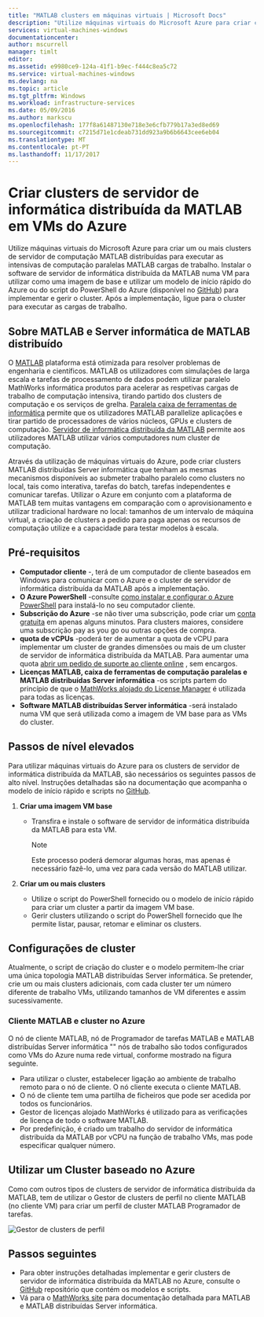 ```yaml
---
title: "MATLAB clusters em máquinas virtuais | Microsoft Docs"
description: "Utilize máquinas virtuais do Microsoft Azure para criar clusters de servidor de computação MATLAB distribuídas para executar intensivas de computação paralelas MATLAB cargas de trabalho"
services: virtual-machines-windows
documentationcenter: 
author: mscurrell
manager: timlt
editor: 
ms.assetid: e9980ce9-124a-41f1-b9ec-f444c8ea5c72
ms.service: virtual-machines-windows
ms.devlang: na
ms.topic: article
ms.tgt_pltfrm: Windows
ms.workload: infrastructure-services
ms.date: 05/09/2016
ms.author: markscu
ms.openlocfilehash: 177f8a61487130e718e3e6cfb779b17a3ed8ed69
ms.sourcegitcommit: c7215d71e1cdeab731dd923a9b6b6643cee6eb04
ms.translationtype: MT
ms.contentlocale: pt-PT
ms.lasthandoff: 11/17/2017
---
```

# <a name="create-matlab-distributed-computing-server-clusters-on-azure-vms"></a>Criar clusters de servidor de informática distribuída da MATLAB em VMs do Azure
Utilize máquinas virtuais do Microsoft Azure para criar um ou mais clusters de servidor de computação MATLAB distribuídas para executar as intensivas de computação paralelas MATLAB cargas de trabalho. Instalar o software de servidor de informática distribuída da MATLAB numa VM para utilizar como uma imagem de base e utilizar um modelo de início rápido do Azure ou do script do PowerShell do Azure (disponível no [GitHub](https://github.com/Azure/azure-quickstart-templates/tree/master/matlab-cluster)) para implementar e gerir o cluster. Após a implementação, ligue para o cluster para executar as cargas de trabalho.

## <a name="about-matlab-and-matlab-distributed-computing-server"></a>Sobre MATLAB e Server informática de MATLAB distribuído
O [MATLAB](http://www.mathworks.com/products/matlab/) plataforma está otimizada para resolver problemas de engenharia e científicos. MATLAB os utilizadores com simulações de larga escala e tarefas de processamento de dados podem utilizar paralelo MathWorks informática produtos para acelerar as respetivas cargas de trabalho de computação intensiva, tirando partido dos clusters de computação e os serviços de grelha. [Paralela caixa de ferramentas de informática](http://www.mathworks.com/products/parallel-computing/) permite que os utilizadores MATLAB parallelize aplicações e tirar partido de processadores de vários núcleos, GPUs e clusters de computação. [Servidor de informática distribuída da MATLAB](http://www.mathworks.com/products/distriben/) permite aos utilizadores MATLAB utilizar vários computadores num cluster de computação.

Através da utilização de máquinas virtuais do Azure, pode criar clusters MATLAB distribuídas Server informática que tenham as mesmas mecanismos disponíveis ao submeter trabalho paralelo como clusters no local, tais como interativa, tarefas do batch, tarefas independentes e comunicar tarefas. Utilizar o Azure em conjunto com a plataforma de MATLAB tem muitas vantagens em comparação com o aprovisionamento e utilizar tradicional hardware no local: tamanhos de um intervalo de máquina virtual, a criação de clusters a pedido para paga apenas os recursos de computação utilize e a capacidade para testar modelos à escala.  

## <a name="prerequisites"></a>Pré-requisitos
* **Computador cliente** -, terá de um computador de cliente baseados em Windows para comunicar com o Azure e o cluster de servidor de informática distribuída da MATLAB após a implementação.
* **O Azure PowerShell** -consulte [como instalar e configurar o Azure PowerShell](/powershell/azure/overview) para instalá-lo no seu computador cliente.
* **Subscrição do Azure** -se não tiver uma subscrição, pode criar um [conta gratuita](https://azure.microsoft.com/free/) em apenas alguns minutos. Para clusters maiores, considere uma subscrição pay as you go ou outras opções de compra.
* **quota de vCPUs** -poderá ter de aumentar a quota de vCPU para implementar um cluster de grandes dimensões ou mais de um cluster de servidor de informática distribuída da MATLAB. Para aumentar uma quota [abrir um pedido de suporte ao cliente online](https://azure.microsoft.com/blog/2014/06/04/azure-limits-quotas-increase-requests/) , sem encargos.
* **Licenças MATLAB, caixa de ferramentas de computação paralelas e MATLAB distribuídas Server informática** -os scripts partem do princípio de que o [MathWorks alojado do License Manager](http://www.mathworks.com/products/parallel-computing/mathworks-hosted-license-manager/) é utilizada para todas as licenças.  
* **Software MATLAB distribuídas Server informática** -será instalado numa VM que será utilizada como a imagem de VM base para as VMs do cluster.

## <a name="high-level-steps"></a>Passos de nível elevados
Para utilizar máquinas virtuais do Azure para os clusters de servidor de informática distribuída da MATLAB, são necessários os seguintes passos de alto nível. Instruções detalhadas são na documentação que acompanha o modelo de início rápido e scripts no [GitHub](https://github.com/Azure/azure-quickstart-templates/tree/master/matlab-cluster).

1. **Criar uma imagem VM base**  

   * Transfira e instale o software de servidor de informática distribuída da MATLAB para esta VM.

     > [!NOTE]
     > Este processo poderá demorar algumas horas, mas apenas é necessário fazê-lo, uma vez para cada versão do MATLAB utilizar.   
     >
     >
2. **Criar um ou mais clusters**  

   * Utilize o script do PowerShell fornecido ou o modelo de início rápido para criar um cluster a partir da imagem VM base.   
   * Gerir clusters utilizando o script do PowerShell fornecido que lhe permite listar, pausar, retomar e eliminar os clusters.

## <a name="cluster-configurations"></a>Configurações de cluster
Atualmente, o script de criação do cluster e o modelo permitem-lhe criar uma única topologia MATLAB distribuídas Server informática. Se pretender, crie um ou mais clusters adicionais, com cada cluster ter um número diferente de trabalho VMs, utilizando tamanhos de VM diferentes e assim sucessivamente.

### <a name="matlab-client-and-cluster-in-azure"></a>Cliente MATLAB e cluster no Azure
O nó de cliente MATLAB, nó de Programador de tarefas MATLAB e MATLAB distribuídas Server informática "" nós de trabalho são todos configurados como VMs do Azure numa rede virtual, conforme mostrado na figura seguinte.


* Para utilizar o cluster, estabelecer ligação ao ambiente de trabalho remoto para o nó de cliente. O nó cliente executa o cliente MATLAB.
* O nó de cliente tem uma partilha de ficheiros que pode ser acedida por todos os funcionários.
* Gestor de licenças alojado MathWorks é utilizado para as verificações de licença de todo o software MATLAB.
* Por predefinição, é criado um trabalho do servidor de informática distribuída da MATLAB por vCPU na função de trabalho VMs, mas pode especificar qualquer número.

## <a name="use-an-azure-based-cluster"></a>Utilizar um Cluster baseado no Azure
Como com outros tipos de clusters de servidor de informática distribuída da MATLAB, tem de utilizar o Gestor de clusters de perfil no cliente MATLAB (no cliente VM) para criar um perfil de cluster MATLAB Programador de tarefas.

![Gestor de clusters de perfil](./media/matlab-mdcs-cluster/cluster_profile_manager.png)

## <a name="next-steps"></a>Passos seguintes
* Para obter instruções detalhadas implementar e gerir clusters de servidor de informática distribuída da MATLAB no Azure, consulte o [GitHub](https://github.com/Azure/azure-quickstart-templates/tree/master/matlab-cluster) repositório que contém os modelos e scripts.
* Vá para o [MathWorks site](http://www.mathworks.com/) para documentação detalhada para MATLAB e MATLAB distribuídas Server informática.
